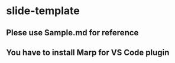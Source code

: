 # slide-template

## Plese use Sample.md for reference

## You have to install Marp for VS Code plugin

